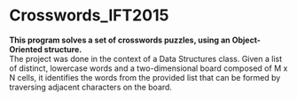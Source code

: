 # Crosswords_IFT2015
**This program solves a set of crosswords puzzles, using an Object-Oriented structure.** <br>
The project was done in the context of a Data Structures class. Given a list of distinct, lowercase words and a two-dimensional board
composed of M x N cells, it identifies the words from the provided list that can be formed by
traversing adjacent characters on the board.
